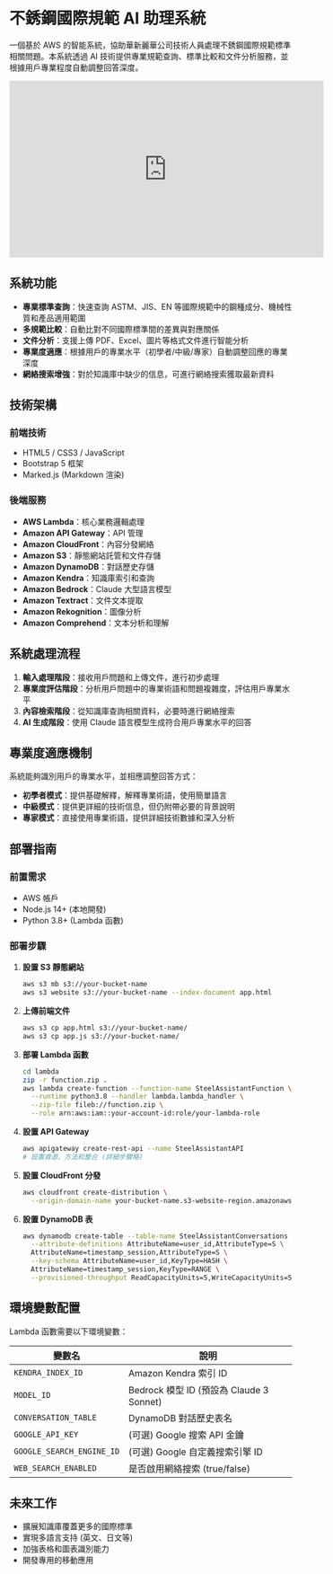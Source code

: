 # 不銹鋼國際規範 AI 助理系統

一個基於 AWS 的智能系統，協助華新麗華公司技術人員處理不銹鋼國際規範標準相關問題。本系統透過 AI 技術提供專業規範查詢、標準比較和文件分析服務，並根據用戶專業程度自動調整回答深度。

<iframe width="560" height="315" src="https://www.youtube.com/embed/mekXN4UOLf0?si=GqlgZE7T58i9MCno" title="YouTube video player" frameborder="0" allow="accelerometer; autoplay; clipboard-write; encrypted-media; gyroscope; picture-in-picture; web-share" referrerpolicy="strict-origin-when-cross-origin" allowfullscreen></iframe>

## 系統功能

- **專業標準查詢**：快速查詢 ASTM、JIS、EN 等國際規範中的鋼種成分、機械性質和產品適用範圍
- **多規範比較**：自動比對不同國際標準間的差異與對應關係
- **文件分析**：支援上傳 PDF、Excel、圖片等格式文件進行智能分析
- **專業度適應**：根據用戶的專業水平（初學者/中級/專家）自動調整回應的專業深度
- **網絡搜索增強**：對於知識庫中缺少的信息，可進行網絡搜索獲取最新資料

## 技術架構

### 前端技術
- HTML5 / CSS3 / JavaScript
- Bootstrap 5 框架
- Marked.js (Markdown 渲染)

### 後端服務
- **AWS Lambda**：核心業務邏輯處理
- **Amazon API Gateway**：API 管理
- **Amazon CloudFront**：內容分發網絡
- **Amazon S3**：靜態網站託管和文件存儲
- **Amazon DynamoDB**：對話歷史存儲
- **Amazon Kendra**：知識庫索引和查詢
- **Amazon Bedrock**：Claude 大型語言模型
- **Amazon Textract**：文件文本提取
- **Amazon Rekognition**：圖像分析
- **Amazon Comprehend**：文本分析和理解

## 系統處理流程

1. **輸入處理階段**：接收用戶問題和上傳文件，進行初步處理
2. **專業度評估階段**：分析用戶問題中的專業術語和問題複雜度，評估用戶專業水平
3. **內容檢索階段**：從知識庫查詢相關資料，必要時進行網絡搜索
4. **AI 生成階段**：使用 Claude 語言模型生成符合用戶專業水平的回答

## 專業度適應機制

系統能夠識別用戶的專業水平，並相應調整回答方式：

- **初學者模式**：提供基礎解釋，解釋專業術語，使用簡單語言
- **中級模式**：提供更詳細的技術信息，但仍附帶必要的背景說明
- **專家模式**：直接使用專業術語，提供詳細技術數據和深入分析

## 部署指南

### 前置需求
- AWS 帳戶
- Node.js 14+ (本地開發)
- Python 3.8+ (Lambda 函數)

### 部署步驟

1. **設置 S3 靜態網站**
   ```bash
   aws s3 mb s3://your-bucket-name
   aws s3 website s3://your-bucket-name --index-document app.html
   ```

2. **上傳前端文件**
   ```bash
   aws s3 cp app.html s3://your-bucket-name/
   aws s3 cp app.js s3://your-bucket-name/
   ```

3. **部署 Lambda 函數**
   ```bash
   cd lambda
   zip -r function.zip .
   aws lambda create-function --function-name SteelAssistantFunction \
     --runtime python3.8 --handler lambda.lambda_handler \
     --zip-file fileb://function.zip \
     --role arn:aws:iam::your-account-id:role/your-lambda-role
   ```

4. **設置 API Gateway**
   ```bash
   aws apigateway create-rest-api --name SteelAssistantAPI
   # 設置資源、方法和整合 (詳細步驟略)
   ```

5. **設置 CloudFront 分發**
   ```bash
   aws cloudfront create-distribution \
     --origin-domain-name your-bucket-name.s3-website-region.amazonaws.com
   ```

6. **設置 DynamoDB 表**
   ```bash
   aws dynamodb create-table --table-name SteelAssistantConversations \
     --attribute-definitions AttributeName=user_id,AttributeType=S \
     AttributeName=timestamp_session,AttributeType=S \
     --key-schema AttributeName=user_id,KeyType=HASH \
     AttributeName=timestamp_session,KeyType=RANGE \
     --provisioned-throughput ReadCapacityUnits=5,WriteCapacityUnits=5
   ```

## 環境變數配置

Lambda 函數需要以下環境變數：

| 變數名 | 說明 |
|-------|------|
| `KENDRA_INDEX_ID` | Amazon Kendra 索引 ID |
| `MODEL_ID` | Bedrock 模型 ID (預設為 Claude 3 Sonnet) |
| `CONVERSATION_TABLE` | DynamoDB 對話歷史表名 |
| `GOOGLE_API_KEY` | (可選) Google 搜索 API 金鑰 |
| `GOOGLE_SEARCH_ENGINE_ID` | (可選) Google 自定義搜索引擎 ID |
| `WEB_SEARCH_ENABLED` | 是否啟用網絡搜索 (true/false) |


## 未來工作

- 擴展知識庫覆蓋更多的國際標準
- 實現多語言支持 (英文、日文等)
- 加強表格和圖表識別能力
- 開發專用的移動應用
